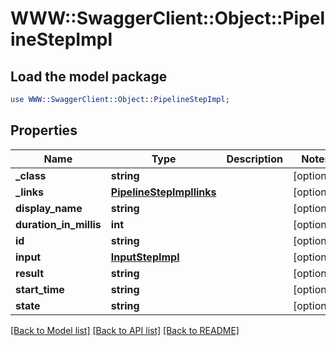# WWW::SwaggerClient::Object::PipelineStepImpl

## Load the model package
```perl
use WWW::SwaggerClient::Object::PipelineStepImpl;
```

## Properties
Name | Type | Description | Notes
------------ | ------------- | ------------- | -------------
**_class** | **string** |  | [optional] 
**_links** | [**PipelineStepImpllinks**](PipelineStepImpllinks.md) |  | [optional] 
**display_name** | **string** |  | [optional] 
**duration_in_millis** | **int** |  | [optional] 
**id** | **string** |  | [optional] 
**input** | [**InputStepImpl**](InputStepImpl.md) |  | [optional] 
**result** | **string** |  | [optional] 
**start_time** | **string** |  | [optional] 
**state** | **string** |  | [optional] 

[[Back to Model list]](../README.md#documentation-for-models) [[Back to API list]](../README.md#documentation-for-api-endpoints) [[Back to README]](../README.md)


